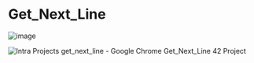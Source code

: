 # Get_Next_Line
![image](https://user-images.githubusercontent.com/117649637/235379183-52cfd34a-787e-4a14-9067-d5753e7dac5d.png)

![Intra Projects get_next_line - Google Chrome](https://user-images.githubusercontent.com/117649637/235353784-5804709c-b7b9-4d44-8728-a1e49b7f97f4.jpg)
Get_Next_Line 42 Project
